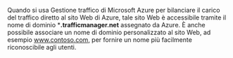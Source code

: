 Quando si usa Gestione traffico di Microsoft Azure per bilanciare il carico del traffico diretto al sito Web di Azure, tale sito Web è accessibile tramite il nome di dominio ***.trafficmanager.net** assegnato da Azure. È anche possibile associare un nome di dominio personalizzato al sito Web, ad esempio www.contoso.com, per fornire un nome più facilmente riconoscibile agli utenti.

<!---HONumber=Oct15_HO3-->